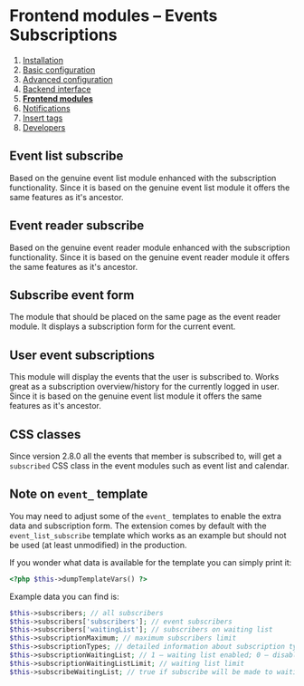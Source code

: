 # Frontend modules – Events Subscriptions

1. [Installation](01-installation.md)
2. [Basic configuration](02-basics.md)
3. [Advanced configuration](03-advanced.md)
4. [Backend interface](04-backend.md)
5. [**Frontend modules**](05-frontend-modules.md)
6. [Notifications](06-notifications.md)
7. [Insert tags](07-insert-tags.md)
8. [Developers](08-developers.md)


## Event list subscribe

Based on the genuine event list module enhanced with the subscription functionality. Since it is based 
on the genuine event list module it offers the same features as it's ancestor.


## Event reader subscribe

Based on the genuine event reader module enhanced with the subscription functionality. Since it is based 
on the genuine event reader module it offers the same features as it's ancestor.


## Subscribe event form

The module that should be placed on the same page as the event reader module. It displays
a subscription form for the current event. 


## User event subscriptions

This module will display the events that the user is subscribed to. Works great as a subscription
overview/history for the currently logged in user. Since it is based on the genuine event list module
it offers the same features as it's ancestor.


## CSS classes

Since version 2.8.0 all the events that member is subscribed to, will get a `subscribed` CSS class in the event modules
such as event list and calendar.


## Note on `event_` template

You may need to adjust some of the `event_` templates to enable the extra data and subscription form.
The extension comes by default with the `event_list_subscribe` template which works as an example
but should not be used (at least unmodified) in the production.

If you wonder what data is available for the template you can simply print it:

```php
<?php $this->dumpTemplateVars() ?>
```

Example data you can find is:

```php
$this->subscribers; // all subscribers
$this->subscribers['subscribers']; // event subscribers
$this->subscribers['waitingList']; // subscribers on waiting list
$this->subscriptionMaximum; // maximum subscribers limit
$this->subscriptionTypes; // detailed information about subscription types
$this->subscriptionWaitingList; // 1 – waiting list enabled; 0 – disabled
$this->subscriptionWaitingListLimit; // waiting list limit
$this->subscribeWaitingList; // true if subscribe will be made to waiting list
```
